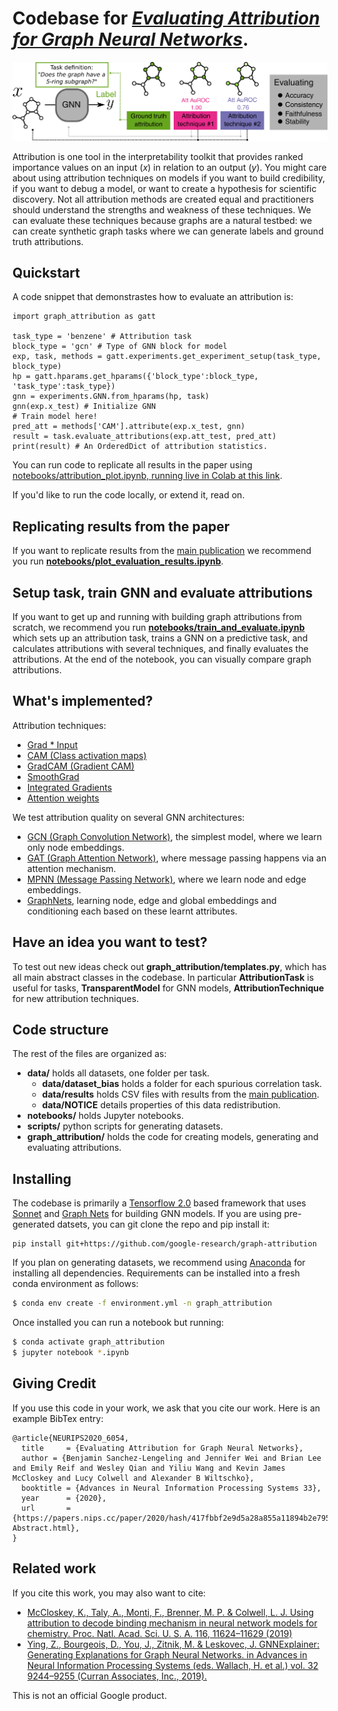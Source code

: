 # Codebase for [_Evaluating Attribution for Graph Neural Networks_](https://papers.nips.cc/paper/2020/hash/417fbbf2e9d5a28a855a11894b2e795a-Abstract.html).

![Schematic figure](media/TOC.png)

Attribution is one tool in the interpretability toolkit that provides ranked importance values on an input ($x$) in relation to an output ($y$). You might care about using attribution techniques on models if you want to build credibility, if you want to debug a model, or want to create a hypothesis for scientific discovery. Not all attribution methods are created equal and practitioners should understand the strengths and weakness of these techniques. We can evaluate these techniques because graphs are a natural testbed: we can create synthetic graph tasks where we can generate labels and ground truth attributions.

## Quickstart

A code snippet that demonstrastes how to evaluate an attribution is:
```
import graph_attribution as gatt

task_type = 'benzene' # Attribution task
block_type = 'gcn' # Type of GNN block for model
exp, task, methods = gatt.experiments.get_experiment_setup(task_type, block_type)
hp = gatt.hparams.get_hparams({'block_type':block_type, 'task_type':task_type})
gnn = experiments.GNN.from_hparams(hp, task)
gnn(exp.x_test) # Initialize GNN
# Train model here!
pred_att = methods['CAM'].attribute(exp.x_test, gnn)
result = task.evaluate_attributions(exp.att_test, pred_att)
print(result) # An OrderedDict of attribution statistics.
```

You can run code to replicate all results in the paper using [notebooks/attribution_plot.ipynb, running live in Colab at this link](https://colab.sandbox.google.com/github/google-research/graph-attribution/blob/main/notebooks/plot_evaluation_results.ipynb).

If you'd like to run the code locally, or extend it, read on.

## Replicating results from the paper
If you want to replicate results from the [main publication][gnnatt] we recommend you run **[notebooks/plot_evaluation_results.ipynb](https://github.com/google-research/graph-attribution/blob/main/notebooks/plot_evaluation_results.ipynb)**.

## Setup task, train GNN and evaluate attributions
If you want to get up and running with building graph attributions from scratch, we recommend you run **[notebooks/train_and_evaluate.ipynb](https://github.com/google-research/graph-attribution/blob/main/notebooks/train_attribute_and_evaluate.ipynb)** which sets up an attribution task, trains a GNN on a predictive task, and calculates attributions with several techniques, and finally evaluates the attributions. At the end of the notebook, you can visually compare graph attributions.

## What's implemented?
Attribution techniques:
* [Grad * Input][grad_times_input]
* [CAM (Class activation maps)][cam]
* [GradCAM (Gradient CAM)][gradcam]
* [SmoothGrad][smoothgrad]
* [Integrated Gradients][ig]
* [Attention weights][gat]

We test attribution quality on several GNN architectures:
* [GCN (Graph Convolution Network)][gcn], the simplest model, where we learn only node embeddings.
* [GAT (Graph Attention Network)][gat], where message passing happens via an attention mechanism.
* [MPNN (Message Passing Network)][mpnn], where we learn node and edge embeddings.
* [GraphNets][graphnets], learning node, edge and global embeddings and conditioning each based on these learnt attributes.

## Have an idea you want to test?

To test out new ideas check out **graph_attribution/templates.py**, which has all main abstract classes in the codebase. In particular **AttributionTask** is useful for tasks, **TransparentModel** for GNN models, **AttributionTechnique** for new attribution techniques.


## Code structure
The rest of the files are organized as:
* **data/** holds all datasets, one folder per task.
    * **data/dataset_bias** holds a folder for each spurious correlation task.
    * **data/results** holds CSV files with results from the [main publication][gnnatt].
    * **data/NOTICE** details properties of this data redistribution.
* **notebooks/** holds Jupyter notebooks.
* **scripts/** python scripts for generating datasets.
* **graph_attribution/** holds the code for creating models, generating and evaluating attributions.


## Installing
The codebase is primarily a [Tensorflow 2.0](https://www.tensorflow.org/install) based framework that uses [Sonnet](https://github.com/deepmind/sonnet) and
[Graph Nets](https://github.com/deepmind/graph_nets) for building GNN models.
If you are using pre-generated datsets, you can git clone the repo and pip install it:
```
pip install git+https://github.com/google-research/graph-attribution
```
If you plan on generating datasets, we recommend using [Anaconda](https://www.anaconda.com/) for installing all dependencies. Requirements can be installed into a fresh conda environment as follows:

```bash
$ conda env create -f environment.yml -n graph_attribution
```

Once installed you can run a notebook but running:
```bash
$ conda activate graph_attribution
$ jupyter notebook *.ipynb
```

## Giving Credit
If you use this code in your work, we ask that you cite our work. Here is an example
BibTex entry:

```
@article{NEURIPS2020_6054,
  title     = {Evaluating Attribution for Graph Neural Networks},
  author = {Benjamin Sanchez-Lengeling and Jennifer Wei and Brian Lee and Emily Reif and Wesley Qian and Yiliu Wang and Kevin James McCloskey and Lucy Colwell and Alexander B Wiltschko},
  booktitle = {Advances in Neural Information Processing Systems 33},
  year      = {2020},
  url       = {https://papers.nips.cc/paper/2020/hash/417fbbf2e9d5a28a855a11894b2e795a-Abstract.html},
}
```

## Related work
If you cite this work, you may also want to cite:

* [McCloskey, K., Taly, A., Monti, F., Brenner, M. P. & Colwell, L. J. Using attribution to decode binding mechanism in neural network models for chemistry. Proc. Natl. Acad. Sci. U. S. A. 116, 11624–11629 (2019)][bias]
* [Ying, Z., Bourgeois, D., You, J., Zitnik, M. & Leskovec, J. GNNExplainer: Generating Explanations for Graph Neural Networks. in Advances in Neural Information Processing Systems (eds. Wallach, H. et al.) vol. 32 9244–9255 (Curran Associates, Inc., 2019).][explainer]

[bias]: https://www.pnas.org/content/116/24/11624
[explainer]: https://arxiv.org/abs/1903.03894
[gnnatt]: https://papers.nips.cc/paper/2020/file/417fbbf2e9d5a28a855a11894b2e795a-Paper.pdf
[mpnn]: https://arxiv.org/abs/1704.01212
[gcn]: https://arxiv.org/abs/1509.09292
[graphnets]:arxiv.org/abs/1806.01261
[gat]: https://arxiv.org/abs/1710.10903
[grad_times_input]:https://arxiv.org/abs/1605.01713
[cam]: https://arxiv.org/abs/1512.04150
[gradcam]: https://arxiv.org/abs/1610.02391
[smoothgrad]: https://arxiv.org/abs/1706.03825
[ig]: https://arxiv.org/abs/1703.01365

This is not an official Google product.

